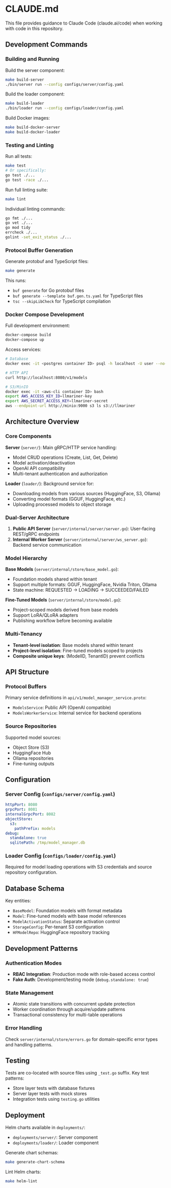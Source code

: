 # CLAUDE.md

This file provides guidance to Claude Code (claude.ai/code) when working with code in this repository.

## Development Commands

### Building and Running

Build the server component:
```bash
make build-server
./bin/server run --config configs/server/config.yaml
```

Build the loader component:
```bash
make build-loader
./bin/loader run --config configs/loader/config.yaml
```

Build Docker images:
```bash
make build-docker-server
make build-docker-loader
```

### Testing and Linting

Run all tests:
```bash
make test
# Or specifically:
go test ./...
go test -race ./...
```

Run full linting suite:
```bash
make lint
```

Individual linting commands:
```bash
go fmt ./...
go vet ./...
go mod tidy
errcheck ./...
golint -set_exit_status ./...
```

### Protocol Buffer Generation

Generate protobuf and TypeScript files:
```bash
make generate
```

This runs:
- `buf generate` for Go protobuf files
- `buf generate --template buf.gen.ts.yaml` for TypeScript files
- `tsc --skipLibCheck` for TypeScript compilation

### Docker Compose Development

Full development environment:
```bash
docker-compose build
docker-compose up
```

Access services:
```bash
# Database
docker exec -it <postgres container ID> psql -h localhost -U user --no-password -p 5432 -d model_manager

# HTTP API
curl http://localhost:8080/v1/models

# S3/MinIO
docker exec -it <aws-cli container ID> bash
export AWS_ACCESS_KEY_ID=llmariner-key
export AWS_SECRET_ACCESS_KEY=llmariner-secret
aws --endpoint-url http://minio:9000 s3 ls s3://llmariner
```

## Architecture Overview

### Core Components

**Server** (`server/`): Main gRPC/HTTP service handling:
- Model CRUD operations (Create, List, Get, Delete)
- Model activation/deactivation
- OpenAI API compatibility
- Multi-tenant authentication and authorization

**Loader** (`loader/`): Background service for:
- Downloading models from various sources (HuggingFace, S3, Ollama)
- Converting model formats (GGUF, HuggingFace, etc.)
- Uploading processed models to object storage

### Dual-Server Architecture

1. **Public API Server** (`server/internal/server/server.go`): User-facing REST/gRPC endpoints
2. **Internal Worker Server** (`server/internal/server/ws_server.go`): Backend service communication

### Model Hierarchy

**Base Models** (`server/internal/store/base_model.go`):
- Foundation models shared within tenant
- Support multiple formats: GGUF, HuggingFace, Nvidia Triton, Ollama
- State machine: REQUESTED → LOADING → SUCCEEDED/FAILED

**Fine-Tuned Models** (`server/internal/store/model.go`):
- Project-scoped models derived from base models
- Support LoRA/QLoRA adapters
- Publishing workflow before becoming available

### Multi-Tenancy

- **Tenant-level isolation**: Base models shared within tenant
- **Project-level isolation**: Fine-tuned models scoped to projects
- **Composite unique keys**: (ModelID, TenantID) prevent conflicts

## API Structure

### Protocol Buffers

Primary service definitions in `api/v1/model_manager_service.proto`:
- `ModelsService`: Public API (OpenAI compatible)
- `ModelsWorkerService`: Internal service for backend operations

### Source Repositories

Supported model sources:
- Object Store (S3)
- HuggingFace Hub
- Ollama repositories
- Fine-tuning outputs

## Configuration

### Server Config (`configs/server/config.yaml`)
```yaml
httpPort: 8080
grpcPort: 8081
internalGrpcPort: 8082
objectStore:
  s3:
    pathPrefix: models
debug:
  standalone: true
  sqlitePath: /tmp/model_manager.db
```

### Loader Config (`configs/loader/config.yaml`)
Required for model loading operations with S3 credentials and source repository configuration.

## Database Schema

Key entities:
- `BaseModel`: Foundation models with format metadata
- `Model`: Fine-tuned models with base model references
- `ModelActivationStatus`: Separate activation control
- `StorageConfig`: Per-tenant S3 configuration
- `HFModelRepo`: HuggingFace repository tracking

## Development Patterns

### Authentication Modes
- **RBAC Integration**: Production mode with role-based access control
- **Fake Auth**: Development/testing mode (`debug.standalone: true`)

### State Management
- Atomic state transitions with concurrent update protection
- Worker coordination through acquire/update patterns
- Transactional consistency for multi-table operations

### Error Handling
Check `server/internal/store/errors.go` for domain-specific error types and handling patterns.

## Testing

Tests are co-located with source files using `_test.go` suffix. Key test patterns:
- Store layer tests with database fixtures
- Server layer tests with mock stores
- Integration tests using `testing.go` utilities

## Deployment

Helm charts available in `deployments/`:
- `deployments/server/`: Server component
- `deployments/loader/`: Loader component

Generate chart schemas:
```bash
make generate-chart-schema
```

Lint Helm charts:
```bash
make helm-lint
```